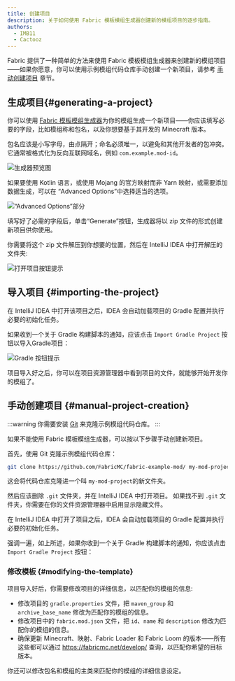 ```yaml
---
title: 创建项目
description: 关于如何使用 Fabric 模板模组生成器创建新的模组项目的逐步指南。
authors:
  - IMB11
  - Cactooz
---
```


Fabric 提供了一种简单的方法来使用 Fabric 模板模组生成器来创建新的模组项目——如果你愿意，你可以使用示例模组代码仓库手动创建一个新项目，请参考 [手动创建项目](#manual-project-creation) 章节。

## 生成项目{#generating-a-project}

你可以使用 [Fabric 模板模组生成器](https://fabricmc.net/develop/template/)为你的模组生成一个新项目——你应该填写必要的字段，比如模组称和包名，以及你想要基于其开发的 Minecraft 版本。

包名应该是小写字母，由点隔开；命名必须唯一，以避免和其他开发者的包冲突。 它通常被格式化为反向互联网域名，例如 `com.example.mod-id`。

![生成器预览图](/assets/develop/getting-started/template-generator.png)

如果要使用 Kotlin 语言，或使用 Mojang 的官方映射而非 Yarn 映射，或需要添加数据生成，可以在 “Advanced Options”中选择适当的选项。

![“Advanced Options”部分](/assets/develop/getting-started/template-generator-advanced.png)

填写好了必需的字段后，单击“Generate”按钮，生成器将以 zip 文件的形式创建新项目供你使用。

你需要将这个 zip 文件解压到你想要的位置，然后在 IntelliJ IDEA 中打开解压的文件夹:

![打开项目按钮提示](/assets/develop/getting-started/open-project.png)

## 导入项目 {#importing-the-project}

在 IntelliJ IDEA 中打开该项目之后，IDEA 会自动加载项目的 Gradle 配置并执行必要的初始化任务。

如果收到一个关于 Gradle 构建脚本的通知，应该点击 `Import Gradle Project` 按钮以导入Gradle项目：

![Gradle 按钮提示](/assets/develop/getting-started/gradle-prompt.png)

项目导入好之后，你可以在项目资源管理器中看到项目的文件，就能够开始开发你的模组了。

## 手动创建项目 {#manual-project-creation}

:::warning
你需要安装 [Git](https://git-scm.com/) 来克隆示例模组代码仓库。
:::

如果不能使用 Fabric 模板模组生成器，可以按以下步骤手动创建新项目。

首先，使用 Git 克隆示例模组代码仓库：

```sh
git clone https://github.com/FabricMC/fabric-example-mod/ my-mod-project
```

这会将代码仓库克隆进一个叫 `my-mod-project`的新文件夹。

然后应该删除 `.git` 文件夹，并在 IntelliJ IDEA 中打开项目。 如果找不到 `.git` 文件夹，你需要在你的文件资源管理器中启用显示隐藏文件。

在 IntelliJ IDEA 中打开了项目之后，IDEA 会自动加载项目的 Gradle 配置并执行必要的初始化任务。

强调一遍，如上所述，如果你收到一个关于 Gradle 构建脚本的通知，你应该点击 `Import Gradle Project` 按钮：

### 修改模板 {#modifying-the-template}

项目导入好后，你需要修改项目的详细信息，以匹配你的模组的信息:

- 修改项目的 `gradle.properties` 文件，把 `maven_group` 和 `archive_base_name` 修改为匹配你的模组的信息。
- 修改项目中的 `fabric.mod.json` 文件，把 `id`、`name` 和 `description` 修改为匹配你的模组的信息。
- 确保更新 Minecraft、映射、Fabric Loader 和 Fabric Loom 的版本——所有这些都可以通过 <https://fabricmc.net/develop/> 查询，以匹配你希望的目标版本。

你还可以修改包名和模组的主类来匹配你的模组的详细信息设定。
